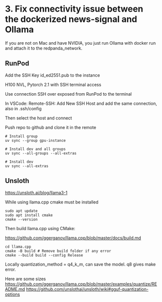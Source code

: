 # 3. Fix connectivity issue between the dockerized news-signal and Ollama

If you are not on Mac and have NVIDIA, you just run Ollama with docker run and attach it to the redpanda_network.

## RunPod

Add the SSH Key id_ed2551.pub to the instance

H100 NVL, Pytorch 2.1 with SSH terminal access

Use connection SSH over exposed from RunPod to the terminal

In VSCode: Remote-SSH: Add New SSH Host and add the same connection, also in .ssh/config

Then select the host and connect

Push repo to github and clone it in the remote

    # Install group
    uv sync --group gpu-instance

    # Install dev and all groups
    uv sync --all-groups --all-extras

    # Install dev
    uv sync --all-extras

## Unsloth

https://unsloth.ai/blog/llama3-1

While using llama.cpp cmake must be installed

    sudo apt update
    sudo apt install cmake
    cmake --version

Then build llama.cpp using CMake:

https://github.com/ggerganov/llama.cpp/blob/master/docs/build.md

    cd llama.cpp
    cmake -B build # Remove build folder if any error
    cmake --build build --config Release

Locally quantization_method = q4_k_m, can save the model. q8 gives make error.

Here are some sizes
https://github.com/ggerganov/llama.cpp/blob/master/examples/quantize/README.md
https://github.com/unslothai/unsloth/wiki#gguf-quantization-options
